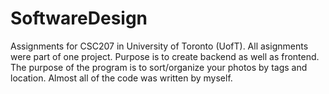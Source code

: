 # SoftwareDesign

Assignments for CSC207 in University of Toronto (UofT). All asignments were part of one project. Purpose is to create backend as well as frontend. The purpose of the program is to sort/organize your photos by tags and location. Almost all of the code was written by myself.

